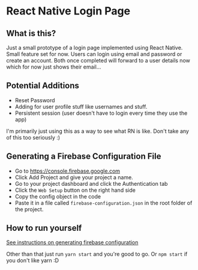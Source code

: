 # React Native Login Page

## What is this?

Just a small prototype of a login page implemented using React Native.
Small feature set for now. Users can login using email and password or create an account. Both once completed will forward to a user details now which for now just shows their email...

## Potential Additions

- Reset Password
- Adding for user profile stuff like usernames and stuff.
- Persistent session (user doesn't have to login every time they use the app)

I'm primarily just using this as a way to see what RN is like. Don't
take any of this too seriously :)

## Generating a Firebase Configuration File

<a name="link"></a>

- Go to https://console.firebase.google.com
- Click Add Project and give your project a name.
- Go to your project dashboard and click the Authentication tab
- Click the `Web Setup` button on the right hand side
- Copy the config object in the code
- Paste it in a file called `firebase-configuration.json` in the root folder of the project.

## How to run yourself

[See instructions on generating firebase configuration](#link)

Other than that just run `yarn start` and you're good to go. Or `npm start` if you don't like yarn :D
